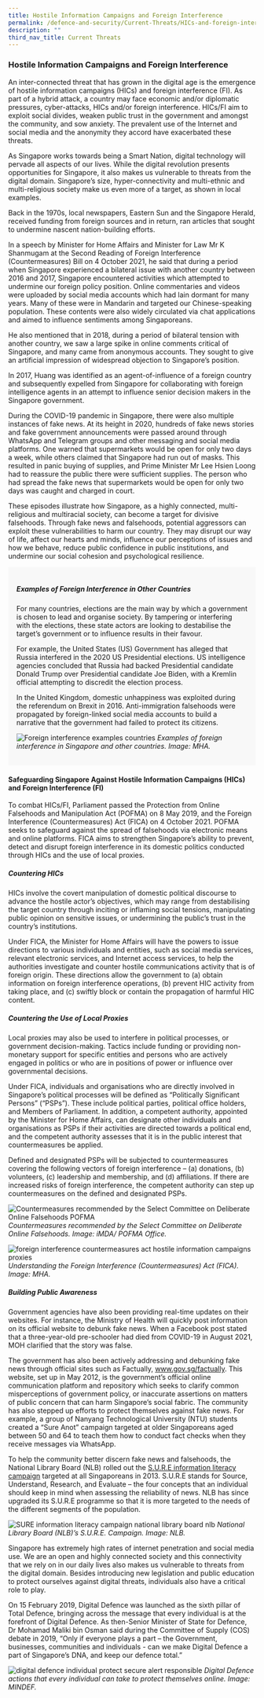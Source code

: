 ```yaml
---
title: Hostile Information Campaigns and Foreign Interference
permalink: /defence-and-security/Current-Threats/HICs-and-foreign-interference
description: ""
third_nav_title: Current Threats
---
```

### Hostile Information Campaigns and Foreign Interference

An inter-connected threat that has grown in the digital age is the emergence of hostile information campaigns (HICs) and foreign interference (FI). As part of a hybrid attack, a country may face economic and/or diplomatic pressures, cyber-attacks, HICs and/or foreign interference. HICs/FI aim to exploit social divides, weaken public trust in the government and amongst the community, and sow anxiety. The prevalent use of the Internet and social media and the anonymity they accord have exacerbated these threats.

As Singapore works towards being a Smart Nation, digital technology will pervade all aspects of our lives. While the digital revolution presents opportunities for Singapore, it also makes us vulnerable to threats from the digital domain. Singapore’s size, hyper-connectivity and multi-ethnic and multi-religious society make us even more of a target, as shown in local examples. 

Back in the 1970s, local newspapers, Eastern Sun and the Singapore Herald, received funding from foreign sources and in return, ran articles that sought to undermine nascent nation-building efforts.

In a speech by Minister for Home Affairs and Minister for Law Mr K Shanmugam at the Second Reading of Foreign Interference (Countermeasures) Bill on 4 October 2021, he said that during a period when Singapore experienced a bilateral issue with another country between 2016 and 2017, Singapore encountered activities which attempted to undermine our foreign policy position. Online commentaries and videos were uploaded by social media accounts which had lain dormant for many years. Many of these were in Mandarin and targeted our Chinese-speaking population. These contents were also widely circulated via chat applications and aimed to influence sentiments among Singaporeans.

He also mentioned that in 2018, during a period of bilateral tension with another country, we saw a large spike in online comments critical of Singapore, and many came from anonymous accounts. They sought to give an artificial impression of widespread objection to Singapore’s position.

In 2017, Huang was identified as an agent-of-influence of a foreign country and subsequently expelled from Singapore for collaborating with foreign intelligence agents in an attempt to influence senior decision makers in the Singapore government. 

During the COVID-19 pandemic in Singapore, there were also multiple instances of fake news. At its height in 2020, hundreds of fake news stories and fake government announcements were passed around through WhatsApp and Telegram groups and other messaging and social media platforms. One warned that supermarkets would be open for only two days a week, while others claimed that Singapore had run out of masks. This resulted in panic buying of supplies, and Prime Minister Mr Lee Hsien Loong had to reassure the public there were sufficient supplies. The person who had spread the fake news that supermarkets would be open for only two days was caught and charged in court. 

These episodes illustrate how Singapore, as a highly connected, multi-religious and multiracial society, can become a target for divisive falsehoods. Through fake news and falsehoods, potential aggressors can exploit these vulnerabilities to harm our country. They may disrupt our way of life, affect our hearts and minds, influence our perceptions of issues and how we behave, reduce public confidence in public institutions, and undermine our social cohesion and psychological resilience. 

<div style="border:0px solid #0505f8;background-color:#f8f8f8;padding:1.2em;">
<p>
	
##### Examples of Foreign Interference in Other Countries

For many countries, elections are the main way by which a government is chosen to lead and organise society. By tampering or interfering with the elections, these state actors are looking to destabilise the target’s government or to influence results in their favour. 

For example, the United States (US) Government has alleged that Russia interfered in the 2020 US Presidential elections. US intelligence agencies concluded that Russia had backed Presidential candidate Donald Trump over Presidential candidate Joe Biden, with a Kremlin official attempting to discredit the election process.

In the United Kingdom, domestic unhappiness was exploited during the referendum on Brexit in 2016. Anti-immigration falsehoods were propagated by foreign-linked social media accounts to build a narrative that the government had failed to protect its citizens.

![Foreign interference examples countries](/images/Defence/FI.jpg)
*Examples of foreign interference in Singapore and other countries. Image: MHA.*</p> 
</div>

#### Safeguarding Singapore Against Hostile Information Campaigns (HICs) and Foreign Interference (FI)

To combat HICs/FI, Parliament passed the Protection from Online Falsehoods and Manipulation Act (POFMA) on 8 May 2019, and the Foreign Interference (Countermeasures) Act (FICA) on 4 October 2021. POFMA seeks to safeguard against the spread of falsehoods via electronic means and online platforms. FICA aims to strengthen Singapore’s ability to prevent, detect and disrupt foreign interference in its domestic politics conducted through HICs and the use of local proxies. 

##### Countering HICs

HICs involve the covert manipulation of domestic political discourse to advance the hostile actor’s objectives, which may range from destabilising the target country through inciting or inflaming social tensions, manipulating public opinion on sensitive issues, or undermining the public’s trust in the country’s institutions.

Under FICA, the Minister for Home Affairs will have the powers to issue directions to various individuals and entities, such as social media services, relevant electronic services, and Internet access services, to help the authorities investigate and counter hostile communications activity that is of foreign origin. These directions allow the government to (a) obtain information on foreign interference operations, (b) prevent HIC activity from taking place, and (c) swiftly block or contain the propagation of harmful HIC content.

##### Countering the Use of Local Proxies

Local proxies may also be used to interfere in political processes, or government decision-making. Tactics include funding or providing non-monetary support for specific entities and persons who are actively engaged in politics or who are in positions of power or influence over governmental decisions.

Under FICA, individuals and organisations who are directly involved in Singapore’s political processes will be defined as “Politically Significant Persons” (“PSPs”). These include political parties, political office holders, and Members of Parliament. In addition, a competent authority, appointed by the Minister for Home Affairs, can designate other individuals and organisations as PSPs if their activities are directed towards a political end, and the competent authority assesses that it is in the public interest that countermeasures be applied.

Defined and designated PSPs will be subjected to countermeasures covering the following vectors of foreign interference – (a) donations, (b) volunteers, (c) leadership and membership, and (d) affiliations. If there are increased risks of foreign interference, the competent authority can step up countermeasures on the defined and designated PSPs.

![Countermeasures recommended by the Select Committee on Deliberate Online Falsehoods POFMA](/images/Defence/POFMA.jpg)
*Countermeasures recommended by the Select Committee on Deliberate Online Falsehoods. Image: iMDA/ POFMA Office.*

![foreign interference countermeasures act hostile information campaigns proxies ](/images/Defence/FICA.jpg)
*Understanding the Foreign Interference (Countermeasures) Act (FICA). Image: MHA.*

##### Building Public Awareness

Government agencies have also been providing real-time updates on their websites. For instance, the Ministry of Health will quickly post information on its official website to debunk fake news. When a Facebook post stated that a three-year-old pre-schooler had died from COVID-19 in August 2021, MOH clarified that the story was false. 

The government has also been actively addressing and debunking fake news through official sites such as Factually, www.gov.sg/factually. This website, set up in May 2012, is the government’s official online communication platform and repository which seeks to clarify common misperceptions of government policy, or inaccurate assertions on matters of public concern that can harm Singapore’s social fabric. The community has also stepped up efforts to protect themselves against fake news. For example, a group of Nanyang Technological University (NTU) students created a “Sure Anot” campaign targeted at older Singaporeans aged between 50 and 64 to teach them how to conduct fact checks when they receive messages via WhatsApp. 

To help the community better discern fake news and falsehoods, the National Library Board (NLB) rolled out the [S.U.R.E information literacy campaign](https://sure.nlb.gov.sg/about-us/sure-campaign/ ) targeted at all Singaporeans in 2013. S.U.R.E stands for Source, Understand, Research, and Evaluate – the four concepts that an individual should keep in mind when assessing the reliability of news. NLB has since upgraded its S.U.R.E programme so that it is more targeted to the needs of the different segments of the population. 

![SURE information literacy campaign national library board nlb](/images/Defence/SURENLB.jpg)
*National Library Board (NLB)’s S.U.R.E. Campaign. Image: NLB.*

Singapore has extremely high rates of internet penetration and social media use. We are an open and highly connected society and this connectivity that we rely on in our daily lives also makes us vulnerable to threats from the digital domain. Besides introducing new legislation and public education to protect ourselves against digital threats, individuals also have a critical role to play. 

On 15 February 2019, Digital Defence was launched as the sixth pillar of Total Defence, bringing across the message that every individual is at the forefront of Digital Defence. As then-Senior Minister of State for Defence, Dr Mohamad Maliki bin Osman said during the Committee of Supply (COS) debate in 2019, “Only if everyone plays a part – the Government, businesses, communities and individuals - can we make Digital Defence a part of Singapore’s DNA, and keep our defence total.” 

![digital defence individual protect secure alert responsible](/images/Defence/Digital%20Defence.jpg)
*Digital Defence actions that every individual can take to protect themselves online. Image: MINDEF.*